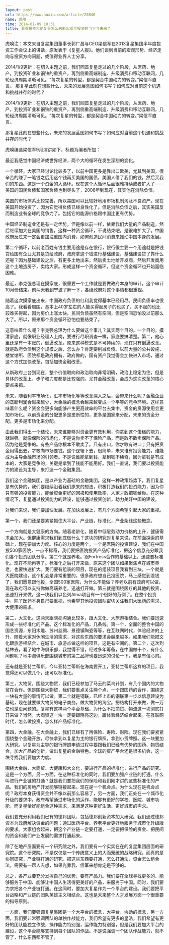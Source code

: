 ```yaml
---
layout: post
url: https://www.huxiu.com/article/20846
name: 虎嗅
time: 2014-01-09 10:31
title: 看看投资大佬复星怎么判断宏观与投资的当下与未来？
---
```

虎嗅注：本文来自复星集团董事长郭广昌与CEO梁信军在2013复星集团半年度投资工作会议上的讲话，原发表于《复星人报》。他们谈到当前的宏观形势、经济走向与投资方向问题，或值得业界人士分享。

2014/1/9更新：在切入主题之前，我们回首复星走过的几个阶段，从医药、地产，到投资矿业和钢铁的重资产，再到侧重高端制造、升级消费和移动互联网，几轮经济周期清晰可见。“每次复星的转型，都是契合中国动力的转变。”梁信军直言。 那复星此刻在想些什么，未来的发展蓝图如何书写？如何应对当前这个机遇和挑战并存的时代？

2014/1/9更新：在切入主题之前，我们回首复星走过的几个阶段，从医药、地产，到投资矿业和钢铁的重资产，再到侧重高端制造、升级消费和移动互联网，几轮经济周期清晰可见。“每次复星的转型，都是契合中国动力的转变。”梁信军直言。

那复星此刻在想些什么，未来的发展蓝图如何书写？如何应对当前这个机遇和挑战并存的时代？

虎嗅编选梁信军9月演讲如下，标题为编者所加：

最近我感觉中国经济或世界经济，两个大的循环在发生深刻的变化。

一个循环，大家已经讨论比较多了，以前中国更多是靠出口欧美，尤其到美国，很辛苦的赚了一笔钱之后用这个钱再买美国的国债，美国人借了我们的钱，然后买我们的东西。这是一个资金的大循环。现在这个大循环后面很难持续或者扩大了——美国的国民负债和国家负债也到尽头了，2008年到现在，其实他在消除负债。

美国的市场体系比较完善，所以美国可以比较好地用市场机制淘汰不良资产。现在美国开始投资了，因为它觉得负债已经良性化了。但是消除负债之后，其实美国反而制造业有全球的竞争力了。包括它的能源价格跟中国比更有优势。

中国经济制造业还是有一定优势，但是像以前一样，依靠我们大量的产品制造，然后继续加大在美国的销售，这样一种资金循环，不说结束吧，是很难扩大了。中国政府反过来一定会更加注重国内消费，如何创造民间消费来推动中国本身的发展。

第二个循环，以前老百姓有钱主要用途是存在银行，银行很主要一个用途就是把钱贷给国有企业尤其是贷给政府，政府拿这个钱进行基础建设，基础建设贷了靠什么还呢？因为基础建设之后，有更多土地出来，然后卖土地给开发商，然后开发商用这个土地造房子，卖给大家。形成这样一个资金循环，但这个资金循环也开始面临困难。

最近，李克强总理在摸家底，很重要一个工作就是要做政府本身的审计，这个审计10月份结束。前两天我到宁波了解一下，各级政府对这个事情都很重视。

随着这次摸家底出来，中国政府负债的红利我觉得基本已经用尽。民间负债率也很高了。我看看周围，基本上40岁左右的人能买得起房子的也买了，买不起的也比较难买得起，因为房价上涨太快。民间负债虽然有空间，但是空间恐怕没以前那么大了。所以，原来那个资金循环恐怕也要结束了。

这意味着什么呢？李克强总理为什么要做这个事儿？其实两个目的。一个目的，摸清家底，就像职业经理人上岗，要进行尽职调查一样，家底要搞清楚。第二，他心里还是有一本账的，倒逼改革。原来这种模式是不可持续的，现在只有倒逼改革。就是政府负债到这个规模之后，怎么办？肯定要削减负债。以前大量的公共设施、楼堂馆所、医院都是政府拥有、政府做的，国有资产我觉得会加快进入市场，通过这个方式加快改革，包括加快金融改革。

从新政府上台到现在，整个价值取向和政治取向非常明确，政治上稳定为住，但是具体的改革上，步子和力度都是比较强的。尤其金融改革，会成为这次改革的核心要点来抓。

未来，随着利率市场化，汇率市场化等等改革深入之后，会带来什么呢？金融企业的垄断利润会越来越少，大金融的概念会越来越变成一个平等的竞争环境。这样意味着什么呢？资金会更多向能够产生更高效率的平台去集中，资金的资源使用会更加市场化。以前资金的分配更多是垄断性的，更多是国家来分配，未来的资金分配，更多是市场化来分配。

由此我们得出一个结论，未来谁能够对资金更有效利用，你拿到这个蛋糕的能力，就越强。就像保险的市场化，不是说你卖不了保险产品，而是敢不敢卖保险产品。因为他是竞争的。有些产品你根本不敢卖了。只有出口，你才敢有进口；只有把资金用得出去，才敢向市场要钱。这个逻辑下去，很简单，未来谁有投资能力，谁能成为主导金融市场的引领者。不是说谁能拿到钱，拿到钱不稀奇，因为拿钱是有成本的，大家是竞争的，关键是拿到了钱能不能用好。我们一直说，我们要以投资能力的建设为主导，来打造一个金融集团。

我们这个金融集团，是以产业为基础的金融集团。这样一种政策趋势下，我们复星是有优势的，我们要继续沿着我们原来的想法，积极打造我们的投资能力，因为你只有强的投资能力，能给资金更好的回报和使用效率，人家才敢把钱给你。在这种情况下，复星通过投资能力的建设，能够通过投资创新，助力美好中国的建设。

对我们来说，我们要加快发展。在加快发展上，有几个方面希望引起大家的重视。

第一个，我们还是要紧紧抓住大平台，产业链，标准化，产业条线这些概念。

一个方向就是大健康的方向。随着老龄化，随着中低层劳动力价格的上升，健康需求会加大。但健康需求我们到底做什么？这块的研究对复星来说，在前面探索的基础上，现在要加大力度。核心的力度是两个，一个是医院的投资建设，我们在中国投500家医院，一点不稀奇，我们要把医院投资产品标准化，把这个信息充分跟我们各个投资团队分享。第二个就是养老。跟Fortress合作的基础以上，迅速要标准化。现在不能再等了。标准化之后打开来做，原来这个团队如果聚焦点在城市养老，也要快速扩大。我们要有组装的项目，现在的组装项目我看到三块，一个就是大医院建设，这个机会是非常重要的，很多政府想自己投医院，马上感觉到没钱了，我们愿意跟他投，全国500家医院，为什么不能做？养老以前有政府可以做，现在政府可以支持你做高端养老，迅速打开做。第三就是围绕医疗的其他的投资，迅速打开来做。这一块我们以色列Alma项目有一个很好的范例了。在整个投资中，除了医药本身自己要重视，也希望其他投资团队密切关注我们大医药的需求、大健康的需求。

第二，大文化。这两天跟晓亮沟通比较多，跟大文化、大旅游相结合。我们要迅速形成一些标准化的产品。这个标准化的产品，几条线。第一个，全面的整合中国的国艺资源，东阳木雕、苏州丝绸、景德镇陶瓷等等，在互联网时代，体验经济的上升，随着大家对休闲生活的需求，对这些东西的要求会越来越多。如果我们能把文化跟旅游相结合，在城市、旅游点做这样的项目，这是有空间的。第二个，这次到桂林去，看了地中海俱乐部，我觉得不错，经过多年筹备，在中国做十个，有什么问题呢？地中海俱乐部围绕城市的第二品牌也要迅速的讨论一下，我是有信心的。

还有就是亚特兰蒂斯，今年亚特兰蒂斯在海南要开工，亚特兰蒂斯这样的项目，我觉得还可以做几个，还可以标准化。

第三，大物贸。围绕大物贸，我们已经参加了马云的菜鸟计划，有几个国内的大物贸在合作。但是围绕大物贸，我们要重点关注两个点，一个跟国药的合作，围绕这一块有大量的事情可以做。第二个就是钢联，已经上市的钢联第一步以信息建设为基础，现在就要做大物贸的电子商务，做大物贸的淘宝。把结构打开来做，做一万亿也是没问题的。复星有这样两个平台基础，为什么不把商贸、物流这一块彻底打开来做？当然，大商贸这一块一定要跟晓亮这边，跟体验经济结合起来。在互联网时代，怎么做投资，怎么样产品标准化。

第四，大金融。在大金融上，我们已经有了再保险、寿险、财险。现在我们要紧紧围绕整个金融开放，尽快拿到以复星为主的银行牌照，拿到小贷牌照。这一块要加大研究。以复星为主导的银行牌照申请过程中要跟我们已经有优势的国药、物贸结合，加大产品的创新，做出复星的金融特色。全球的资产平台还是很多机会，这一块寻找我们要加大力度。

围绕大金融、大商贸、大健康和大文化，要进行产品的标准化，进行产品的研究。这是一个方面。另一方面，在这种标准化的同时，我们要加强产业链的打通。什么叫进行产业链的打通？就是我们要把我们的保险和我们刚才讲的这些标准化的产品、我们的房地产开发能够链接起来。现在是一个机会点。为什么现在是机会点呢？政府本身获得资金并不像以前那么容易了，另一方面，我们正处在一个城市化升级的要求中。政府希望通过市场化的运作，能够有更好的学校、医院、城市功能，而复星恰好能组合这种需求，来满足这种更好生活、更好城市的需求。

我们要充分利用我们已有的德邦团队、包括德邦创新资本加大研究。我们通过德邦资本为政府解决资金的问题；通过医药平台、养老平台更好地服务于城市化升级版的要求。大家组合起来，把这个产业链一定要打通，一定要把保险的资金、把民间的资金和我们产业发展的需求打通起来。

除了在地产层面要有一个研究院之外，我们要有一个实实在在的复星集团层面的研究院。这个研究院，不是仅仅是一个传统意义上的大而笼统的战略研究，而真的是协同研究，产业链打通的研究。把这些东西要打通，怎么打通法，资金怎么组合法，需要有一帮人去想，如果光靠我、信军来想肯定是不够的。

总之，各产业要充分发挥自己的优势，要有产品力。我们要在全球寻找更多的、能够服务于中国、能够让中国人生活得更美好的产品，来服务于中国。同时，我们要力求把各个产业链打通。在这同时，要加大复星作为一个平台的建设。我们要把平台战略和产业链的团队英雄主义相结合。这也是未来整个人才发展方面一个很重要的指导原则。

一方面，我们要强调复星集团是一个大平台的概念，大平台，协助的概念，另一方面，我们要非常强调团队的单独作战能力，我们希望有更多的星浩，我们希望有更好的团队能独立作战，操作能力特别强，运作能力特别强，但是我们要加大平台的建设，这个平台能够支持到每个团队的作战。不是说强调一个团队作战能力，就不管了，什么东西都不管了。

